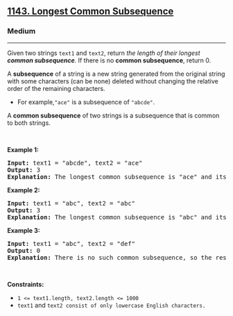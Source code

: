<h2><a href="https://leetcode.com/problems/longest-common-subsequence/">1143. Longest Common Subsequence</a></h2>
<h3>Medium</h3>
<hr>
<div>
<p>Given two strings <code>text1</code> and <code>text2</code>, return <em>the length of their longest <strong>common subsequence</strong>.</em> If there is no <strong>common subsequence</strong>, return 0.
</p>
<p>
A <strong>subsequence</strong> of a string is a new string generated from the original string with some characters (can be none) deleted without changing the relative order of the remaining characters.
</p>
<p><ul><li>For example,<code>"ace"</code> is a subsequence of <code>"abcde"</code>.</li></ul></p>

<p>
A <strong>common subsequence</strong> of two strings is a subsequence that is common to both strings.
</p>

<p>&nbsp;</p>
<p><strong>Example 1:</strong></p>

<pre><strong>Input:</strong> text1 = "abcde", text2 = "ace" 
<strong>Output:</strong> 3
<strong>Explanation:</strong> The longest common subsequence is "ace" and its length is 3.
</pre>

<p><strong>Example 2:</strong></p>

<pre><strong>Input:</strong> text1 = "abc", text2 = "abc"
<strong>Output:</strong> 3
<strong>Explanation:</strong> The longest common subsequence is "abc" and its length is 3.
</pre>

<p><strong>Example 3:</strong></p>

<pre><strong>Input:</strong> text1 = "abc", text2 = "def"
<strong>Output:</strong> 0
<strong>Explanation:</strong> There is no such common subsequence, so the result is 0.
</pre>

<p>&nbsp;</p>
<p><strong>Constraints:</strong></p>

<ul>
	<li><code>1 &lt;= text1.length, text2.length &lt;= 1000</code></li>
    <li><code>text1</code> and <code>text2</codee> consist of only lowercase English characters.</li>
</ul>
</div>

